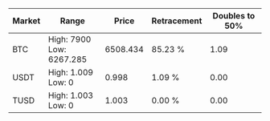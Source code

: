 | Market | Range | Price| Retracement | Doubles to 50% |
| --- | --- | --- | --- | --- |
| BTC | High: 7900<br />Low: 6267.285 | 6508.434 | 85.23 % | 1.09 |
| USDT | High: 1.009<br />Low: 0 | 0.998 | 1.09 % | 0.00 |
| TUSD | High: 1.003<br />Low: 0 | 1.003 | 0.00 % | 0.00 |
